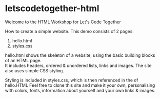 # letscodetogether-html

Welcome to the HTML Workshop for Let's Code Together 

How to create a simple website.
This demo consists of 2 pages:
1) hello.html
2) styles.css

hello.html shows the skeleton of a website, using the basic building blocks of an HTML page.  
It includes headers, ordered & unordered lists, links and images.
The site also uses simple CSS styling.

Styling is included in styles.css, which is then referenced in the <head> of hello.HTML
Feel free to clone this site and make it your own, personalising with colors, fonts, information about yourself and your own links & images.
